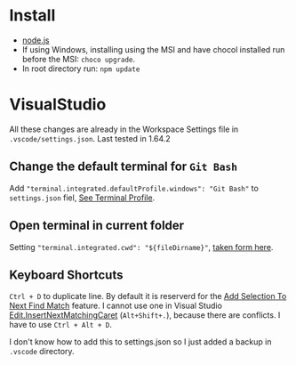 # Install
- [node.js](https://nodejs.org/en/)
 - If using Windows, installing using the MSI and have chocol installed run before the MSI: `choco upgrade`.
 - In root directory run: `npm update`

# VisualStudio
All these changes are already in the Workspace Settings file in `.vscode/settings.json`.
Last tested in 1.64.2

## Change the default terminal for `Git Bash`
Add `"terminal.integrated.defaultProfile.windows": "Git Bash"` to `settings.json` fiel, [See Terminal Profile](https://code.visualstudio.com/docs/editor/integrated-terminal#_terminal-profiles).

## Open terminal in current folder
Setting `"terminal.integrated.cwd": "${fileDirname}"`, [taken form here](https://stackoverflow.com/a/68085549/2938519).

## Keyboard Shortcuts
`Ctrl + D` to duplicate line.
By default it is reserverd for the [Add Selection To Next Find Match](https://code.visualstudio.com/docs/getstarted/keybindings#_basic-editing) feature.
I cannot use one in Visual Studio [Edit.InsertNextMatchingCaret](https://docs.microsoft.com/en-us/visualstudio/ide/finding-and-replacing-text?view=vs-2022#commands) (`Alt+Shift+.`), because there are conflicts. I have to use `Ctrl + Alt + D`.

I don't know how to add this to settings.json so I just added a backup in `.vscode` directory.